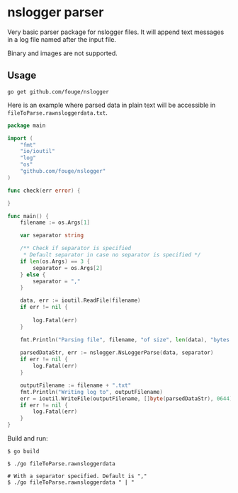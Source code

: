 # nslogger parser

Very basic parser package for nslogger files. It will append text messages in a log file named after the input file.

Binary and images are not supported.

## Usage

`go get github.com/fouge/nslogger`

Here is an example where parsed data in plain text will be accessible in `fileToParse.rawnsloggerdata.txt`.

```go
package main

import (
	"fmt"
	"io/ioutil"
	"log"
	"os"
	"github.com/fouge/nslogger"
)

func check(err error) {

}

func main() {
	filename := os.Args[1]

	var separator string

	/** Check if separator is specified
	 * Default separator in case no separator is specified */
	if len(os.Args) == 3 {
		separator = os.Args[2]
	} else {
		separator = ","
	}

	data, err := ioutil.ReadFile(filename)
	if err != nil {
		
    	log.Fatal(err)
	}

	fmt.Println("Parsing file", filename, "of size", len(data), "bytes.")
	
	parsedDataStr, err := nslogger.NsLoggerParse(data, separator)
	if err != nil {
		log.Fatal(err)
	}

	outputFilename := filename + ".txt"
	fmt.Println("Writing log to", outputFilename)
	err = ioutil.WriteFile(outputFilename, []byte(parsedDataStr), 0644)
	if err != nil {
        log.Fatal(err)
	}
}

```

Build and run:
```
$ go build

$ ./go fileToParse.rawnsloggerdata

# With a separator specified. Default is ","
$ ./go fileToParse.rawnsloggerdata " | "
```
